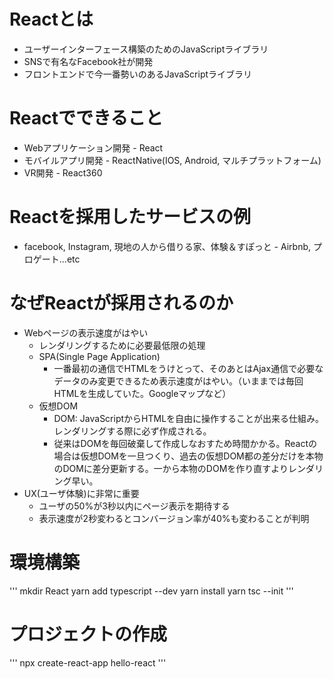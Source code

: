# Reactとは

- ユーザーインターフェース構築のためのJavaScriptライブラリ
- SNSで有名なFacebook社が開発
- フロントエンドで今一番勢いのあるJavaScriptライブラリ

# Reactでできること

- Webアプリケーション開発 - React
- モバイルアプリ開発 - ReactNative(IOS, Android, マルチプラットフォーム)
- VR開発 - React360

# Reactを採用したサービスの例

- facebook, Instagram, 現地の人から借りる家、体験＆すぽっと - Airbnb, プロゲート...etc

# なぜReactが採用されるのか

- Webページの表示速度がはやい
  - レンダリングするために必要最低限の処理
  - SPA(Single Page Application)
    - 一番最初の通信でHTMLをうけとって、そのあとはAjax通信で必要なデータのみ変更できるため表示速度がはやい。（いままでは毎回HTMLを生成していた。Googleマップなど）
  - 仮想DOM
    - DOM: JavaScriptからHTMLを自由に操作することが出来る仕組み。レンダリングする際に必ず作成される。
    - 従来はDOMを毎回破棄して作成しなおすため時間かかる。Reactの場合は仮想DOMを一旦つくり、過去の仮想DOM都の差分だけを本物のDOMに差分更新する。一から本物のDOMを作り直すよりレンダリング早い。
- UX(ユーザ体験)に非常に重要
  - ユーザの50%が3秒以内にページ表示を期待する
  - 表示速度が2秒変わるとコンバージョン率が40%も変わることが判明

# 環境構築

'''
mkdir React
yarn add typescript --dev
yarn install
yarn tsc --init
'''

# プロジェクトの作成

'''
npx create-react-app hello-react
'''
